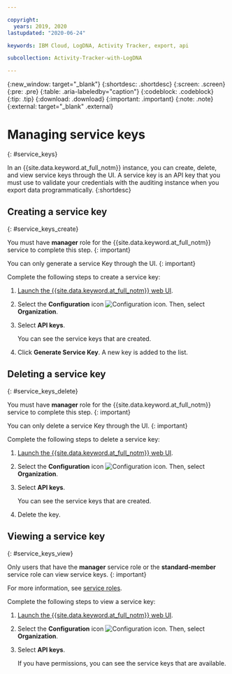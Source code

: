 ```yaml
---

copyright:
  years: 2019, 2020
lastupdated: "2020-06-24"

keywords: IBM Cloud, LogDNA, Activity Tracker, export, api

subcollection: Activity-Tracker-with-LogDNA

---
```


{:new_window: target="_blank"}
{:shortdesc: .shortdesc}
{:screen: .screen}
{:pre: .pre}
{:table: .aria-labeledby="caption"}
{:codeblock: .codeblock}
{:tip: .tip}
{:download: .download}
{:important: .important}
{:note: .note}
{:external: target="_blank" .external}

 
# Managing service keys
{: #service_keys}

In an {{site.data.keyword.at_full_notm}} instance, you can create, delete, and view service keys through the UI. A service key is an API key that you must use to validate your credentials with the auditing instance when you export data programmatically.
{:shortdesc}


## Creating a service key
{: #service_keys_create}

You must have **manager** role for the {{site.data.keyword.at_full_notm}} service to complete this step.
{: important} 

You can only generate a service Key through the UI.
{: important}
    
Complete the following steps to create a service key:

1. [Launch the {{site.data.keyword.at_full_notm}} web UI](/docs/Activity-Tracker-with-LogDNA?topic=Activity-Tracker-with-LogDNA-launch#launch_cloud_ui).

2. Select the **Configuration** icon ![Configuration icon](images/admin.png). Then, select **Organization**. 

3. Select **API keys**.

    You can see the service keys that are created.   

4. Click **Generate Service Key**. A new key is added to the list. 



## Deleting a service key
{: #service_keys_delete}

You must have **manager** role for the {{site.data.keyword.at_full_notm}} service to complete this step.
{: important} 

You can only delete a service Key through the UI.
{: important}

Complete the following steps to delete a service key:

1. [Launch the {{site.data.keyword.at_full_notm}} web UI](/docs/Activity-Tracker-with-LogDNA?topic=Activity-Tracker-with-LogDNA-launch#launch_cloud_ui).

2. Select the **Configuration** icon ![Configuration icon](images/admin.png). Then, select **Organization**. 

3. Select **API keys**.

    You can see the service keys that are created.   

4. Delete the key.


## Viewing a service key
{: #service_keys_view}

Only users that have the **manager** service role or the **standard-member** service role can view service keys.
{: important} 

For more information, see [service roles](/docs/Activity-Tracker-with-LogDNA?topic=Activity-Tracker-with-LogDNA-iam#service).

Complete the following steps to view a service key:

1. [Launch the {{site.data.keyword.at_full_notm}} web UI](/docs/Activity-Tracker-with-LogDNA?topic=Activity-Tracker-with-LogDNA-launch#launch_cloud_ui).

2. Select the **Configuration** icon ![Configuration icon](images/admin.png). Then, select **Organization**. 

3. Select **API keys**.

    If you have permissions, you can see the service keys that are available.   


